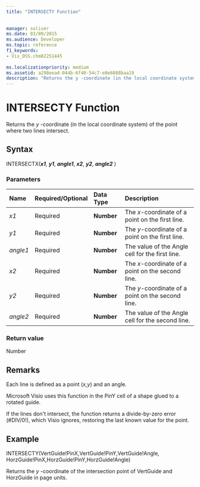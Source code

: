 ```yaml
---
title: "INTERSECTY Function"
 
 
manager: soliver
ms.date: 03/09/2015
ms.audience: Developer
ms.topic: reference
f1_keywords:
- Vis_DSS.chm82251445
 
ms.localizationpriority: medium
ms.assetid: a298eead-044b-6f40-54c7-e0e6088baa19
description: "Returns the y -coordinate (in the local coordinate system) of the point where two lines intersect."
---
```


# INTERSECTY Function

Returns the  *y*  -coordinate (in the local coordinate system) of the point where two lines intersect. 
  
## Syntax

INTERSECTX(***x1***, ***y1***, ***angle1***, ***x2***, ***y2***, ***angle2*** ) 
  
### Parameters

|**Name**|**Required/Optional**|**Data Type**|**Description**|
|:-----|:-----|:-----|:-----|
| _x1_ <br/> |Required  <br/> |**Number** <br/> |The  _x_-coordinate of a point on the first line. |
| _y1_ <br/> |Required  <br/> |**Number** <br/> |The  _y_-coordinate of a point on the first line. |
| _angle1_ <br/> |Required  <br/> |**Number** <br/> | The value of the Angle cell for the first line. |
| _x2_ <br/> |Required  <br/> |**Number** <br/> |The  _x_-coordinate of a point on the second line. |
| _y2_ <br/> |Required  <br/> |**Number** <br/> |The  _y_-coordinate of a point on the second line. |
| _angle2_ <br/> |Required  <br/> |**Number** <br/> |The value of the Angle cell for the second line. |
   
### Return value

Number
  
## Remarks

Each line is defined as a point (*x,y*) and an angle. 
  
Microsoft Visio uses this function in the PinY cell of a shape glued to a rotated guide. 
  
If the lines don't intersect, the function returns a divide-by-zero error (#DIV/0!), which Visio ignores, restoring the last known value for the point. 
  
## Example

INTERSECTY(VertGuide!PinX,VertGuide!PinY,VertGuide!Angle, HorzGuide!PinX,HorzGuide!PinY,HorzGuide!Angle) 
  
Returns the  *y*  -coordinate of the intersection point of VertGuide and HorzGuide in page units. 
  

